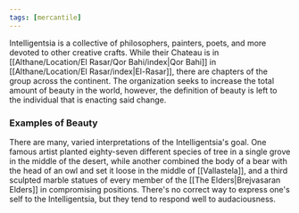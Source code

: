 ```yaml
---
tags: [mercantile]
---
```


Intelligentsia is a collective of philosophers, painters, poets, and more devoted to other creative crafts. While their Chateau is in [[Althane/Location/El Rasar/Qor Bahi/index|Qor Bahi]] in [[Althane/Location/El Rasar/index|El-Rasar]], there are chapters of the group across the continent. The organization seeks to increase the total amount of beauty in the world, however, the definition of beauty is left to the individual that is enacting said change.
### Examples of Beauty

There are many, varied interpretations of the Intelligentsia's goal. One famous artist planted eighty-seven different species of tree in a single grove in the middle of the desert, while another combined the body of a bear with the head of an owl and set it loose in the middle of [[Vallastela]], and a third sculpted marble statues of every member of the [[The Elders|Brejvasaran Elders]] in compromising positions. There's no correct way to express one's self to the Intelligentsia, but they tend to respond well to audaciousness.
